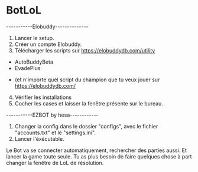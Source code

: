 # BotLoL

-----------Elobuddy--------------

1) Lancer le setup.
2) Créer un compte Elobuddy.
3) Télécharger les scripts sur https://elobuddydb.com/utility
- AutoBuddyBeta
- EvadePlus
+ (et n'importe quel script du champion que tu veux jouer sur https://elobuddydb.com/
4) Vérifier les installations
5) Cocher les cases et laisser la fenêtre présente sur le bureau.

-----------EZBOT by hesa------------

1) Changer la config dans le dossier "configs", avec le fichier "accounts.txt" et le "settings.ini".
2) Lancer l'éxécutable.

Le Bot va se connecter automatiquement, rechercher des parties aussi. Et lancer la game toute seule. Tu as plus besoin de faire quelques chose à part changer la fenêtre de LoL de résolution.



